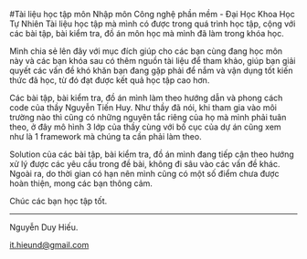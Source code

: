 #Tài liệu học tập môn Nhập môn Công nghệ phần mềm - Đại Học Khoa Học Tự Nhiên
Tài liệu học tập mà mình có được trong quá trình học tập, cộng với các bài tập, bài kiểm tra, đồ án môn học mà mình đã làm trong khóa học.

Mình chia sẻ lên đây với mục đích giúp cho các bạn cùng đang học môn này và các bạn khóa sau có thêm nguồn tài liệu để tham khảo, giúp bạn giải quyết các vấn đề khó khăn bạn đang gặp phải để nắm và vận dụng tốt kiến thức đã học, từ đó đạt được kết quả học tập cao hơn.

Các bài tập, bài kiểm tra, đồ án mình làm theo hướng dẫn và phong cách code của thầy Nguyễn Tiến Huy. Như thầy đã nói, khi tham gia vào môi trường nào thì cũng có những nguyên tắc riêng của họ mà mình phải tuân theo, ở đây mô hình 3 lớp của thầy cùng với bố cục của dự án cũng xem như là 1 framework mà chúng ta cần phải làm theo.

Solution của các bài tập, bài kiểm tra, đồ án mình đang tiếp cận theo hướng xử lý được các yêu cầu trong đề bài, không đi sâu vào các vấn đề khác. Ngoài ra, do thời gian có hạn nên mình cũng có một số điểm chưa được hoàn thiện, mong các bạn thông cảm.

Chúc các bạn học tập tốt.

----------------

Nguyễn Duy Hiếu.

it.hieund@gmail.com
